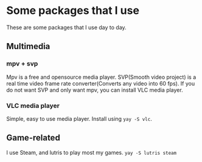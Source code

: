 # Some packages that I use

These are some packages that I use day to day.

## Multimedia

### mpv + svp

Mpv is a free and opensource media player. SVP(Smooth video project) is a real time video frame rate converter(Converts any video into 60 fps). If you do not want SVP and only want mpv, you can install VLC media player.

### VLC media player

Simple, easy to use media player. Install using `yay -S vlc`.

## Game-related

I use Steam, and lutris to play most my games.
`yay -S lutris steam`
